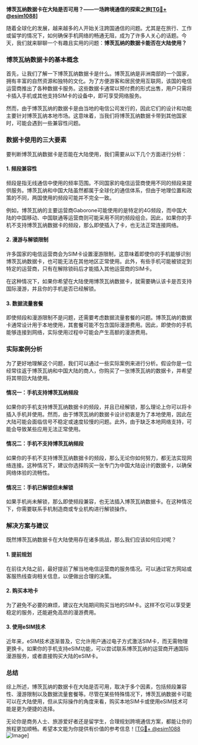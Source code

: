 **博茨瓦纳数据卡在大陆是否可用？——一场跨境通信的探索之旅[[TG💪+ @esim1088](https://t.me/s/esim1088)]**

随着全球化的发展，越来越多的人开始关注跨国通信的问题。尤其是在旅行、工作或留学的情况下，如何确保手机网络的畅通无阻，成为了许多人关心的话题。今天，我们就来聊聊一个有趣且实用的问题：**博茨瓦纳的数据卡能否在大陆使用？**

### 博茨瓦纳数据卡的基本概念

首先，让我们了解一下博茨瓦纳数据卡是什么。博茨瓦纳是非洲南部的一个国家，拥有丰富的自然资源和独特的文化。为了方便游客和居民使用互联网，该国的电信运营商推出了各种数据卡服务。这些数据卡通常以预付费的形式出售，用户只需将卡插入手机或其他支持SIM卡的设备中，即可享受网络服务。

然而，由于博茨瓦纳的数据卡是由当地的电信公司发行的，因此它们的设计和功能主要针对博茨瓦纳本地市场。这意味着，当我们将博茨瓦纳数据卡带到其他国家时，可能会遇到一些兼容性问题。

### 数据卡使用的三大要素

要判断博茨瓦纳数据卡是否能在大陆使用，我们需要从以下几个方面进行分析：

#### 1. **频段兼容性**
频段是指无线通信中使用的频率范围。不同国家的电信运营商使用不同的频段来提供服务。博茨瓦纳和中国大陆虽然都属于全球化的通信体系，但由于地理位置和政策的不同，两国使用的频段可能并不完全一致。

例如，博茨瓦纳的主要运营商Gaborone可能使用的是特定的4G频段，而中国大陆的中国移动、中国联通等运营商则可能采用不同的频段组合。因此，如果你的手机不支持博茨瓦纳数据卡的频段，那么即使插入了卡，也无法正常连接网络。

#### 2. **漫游与解锁限制**
许多国家的电信运营商会为SIM卡设置漫游限制，这意味着即使你的手机能够识别博茨瓦纳数据卡，也可能无法在其他地区正常使用。此外，有些手机可能被锁定到特定的运营商，只有在解除锁码后才能插入其他运营商的SIM卡。

在这种情况下，如果你希望在大陆使用博茨瓦纳数据卡，就需要确认该卡是否支持国际漫游，并且你的手机是否已经解锁。

#### 3. **数据流量套餐**
即使频段和漫游限制不是问题，还需要考虑数据流量套餐的问题。博茨瓦纳的数据卡通常设计用于本地使用，其套餐可能不包含国际漫游费用。因此，即使你的手机能够连接到网络，实际使用过程中可能会产生高额的漫游费用。

### 实际案例分析

为了更好地理解这个问题，我们可以通过一些实际案例来进行分析。假设你是一位经常往返于博茨瓦纳和中国大陆的商人，你购买了一张博茨瓦纳的数据卡，并希望将其带回大陆使用。

#### 情况一：手机支持博茨瓦纳频段
如果你的手机支持博茨瓦纳数据卡的频段，并且已经解锁，那么理论上你可以将卡插入手机并使用。然而，由于博茨瓦纳的数据卡设计初衷是为了本地使用，因此在大陆可能会面临信号不稳定或速度较慢的问题。此外，由于缺乏本地网络支持，可能会导致某些应用无法正常使用。

#### 情况二：手机不支持博茨瓦纳频段
如果你的手机不支持博茨瓦纳数据卡的频段，那么无论你如何努力，都无法实现网络连接。这种情况下，建议你选择购买一张专门为中国大陆设计的数据卡，以确保网络体验的流畅性。

#### 情况三：手机已解锁但未解锁
如果手机尚未解锁，那么即使频段兼容，也无法插入博茨瓦纳数据卡。在这种情况下，你需要联系手机制造商或专业机构进行解锁操作。

### 解决方案与建议

既然博茨瓦纳数据卡在大陆使用存在诸多挑战，那么我们应该如何应对呢？

#### 1. **提前规划**
在前往大陆之前，最好提前了解当地电信运营商的服务情况。可以通过官方网站或客服热线查询相关信息，以便做出合理的决策。

#### 2. **购买本地卡**
为了避免不必要的麻烦，建议在大陆期间购买当地的SIM卡。这样不仅可以享受更稳定的服务，还能避免高昂的漫游费用。

#### 3. **使用eSIM技术**
近年来，eSIM技术逐渐普及，它允许用户通过电子方式激活SIM卡，而无需物理更换卡。如果你的手机支持eSIM功能，可以尝试联系博茨瓦纳的运营商开通国际漫游服务，或者直接购买大陆的eSIM卡。

### 总结

综上所述，博茨瓦纳的数据卡在大陆是否可用，取决于多个因素，包括频段兼容性、漫游限制以及数据流量套餐等。尽管在某些特殊情况下，博茨瓦纳数据卡可能可以在大陆使用，但从实际操作的角度来看，购买本地SIM卡或使用eSIM技术可能是更为便捷的选择。

无论你是商务人士、旅游爱好者还是留学生，合理规划跨境通信方案，都能让你的旅程更加顺畅。希望本文能为你提供有价值的参考信息！[[TG💪+ @esim1088](https://t.me/s/esim1088) ![Image](https://i.postimg.cc/4NQfJmqS/Snipaste-2025-05-13-00-14-12.png)]